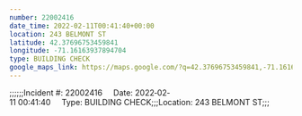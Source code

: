 ```yaml
---
number: 22002416
date_time: 2022-02-11T00:41:40+00:00
location: 243 BELMONT ST
latitude: 42.37696753459841
longitude: -71.16163937894704
type: BUILDING CHECK
google_maps_link: https://maps.google.com/?q=42.37696753459841,-71.16163937894704
---
```


;;;;;;Incident #: 22002416     Date: 2022‐02‐11 00:41:40     Type: BUILDING CHECK;;;Location: 243 BELMONT ST;;;
